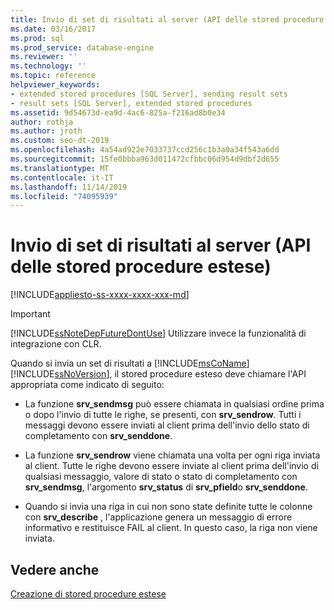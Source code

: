 ```yaml
---
title: Invio di set di risultati al server (API delle stored procedure estese)
ms.date: 03/16/2017
ms.prod: sql
ms.prod_service: database-engine
ms.reviewer: ''
ms.technology: ''
ms.topic: reference
helpviewer_keywords:
- extended stored procedures [SQL Server], sending result sets
- result sets [SQL Server], extended stored procedures
ms.assetid: 9d54673d-ea9d-4ac6-825a-f216ad8b0e34
author: rothja
ms.author: jroth
ms.custom: seo-dt-2019
ms.openlocfilehash: 4a54ad922e7033737ccd256c1b3a0a34f543a6dd
ms.sourcegitcommit: 15fe0bbba963d011472cfbbc06d954d9dbf2d655
ms.translationtype: MT
ms.contentlocale: it-IT
ms.lasthandoff: 11/14/2019
ms.locfileid: "74095939"
---
```

# <a name="sending-result-sets-to-the-server-extended-stored-procedure-api"></a>Invio di set di risultati al server (API delle stored procedure estese)
[!INCLUDE[appliesto-ss-xxxx-xxxx-xxx-md](../../includes/appliesto-ss-xxxx-xxxx-xxx-md.md)]
    
> [!IMPORTANT]  
>  [!INCLUDE[ssNoteDepFutureDontUse](../../includes/ssnotedepfuturedontuse-md.md)] Utilizzare invece la funzionalità di integrazione con CLR.  
  
 Quando si invia un set di risultati a [!INCLUDE[msCoName](../../includes/msconame-md.md)] [!INCLUDE[ssNoVersion](../../includes/ssnoversion-md.md)], il stored procedure esteso deve chiamare l'API appropriata come indicato di seguito:  
  
-   La funzione **srv_sendmsg** può essere chiamata in qualsiasi ordine prima o dopo l'invio di tutte le righe, se presenti, con **srv_sendrow**. Tutti i messaggi devono essere inviati al client prima dell'invio dello stato di completamento con **srv_senddone**.  
  
-   La funzione **srv_sendrow** viene chiamata una volta per ogni riga inviata al client. Tutte le righe devono essere inviate al client prima dell'invio di qualsiasi messaggio, valore di stato o stato di completamento con **srv_sendmsg**, l'argomento **srv_status** di **srv_pfield**o **srv_senddone**.  
  
-   Quando si invia una riga in cui non sono state definite tutte le colonne con **srv_describe** , l'applicazione genera un messaggio di errore informativo e restituisce FAIL al client. In questo caso, la riga non viene inviata.  
  
## <a name="see-also"></a>Vedere anche  
 [Creazione di stored procedure estese](../../relational-databases/extended-stored-procedures-programming/creating-extended-stored-procedures.md)  
  
  
